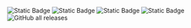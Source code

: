 ![Static Badge](https://img.shields.io/badge/blacklists-56-000000) ![Static Badge](https://img.shields.io/badge/blacklisted-2423278-cc0000) ![Static Badge](https://img.shields.io/badge/whitelisted-2177-00CC00) ![Static Badge](https://img.shields.io/badge/custom_blacklisted-546-000000) ![GitHub all releases](https://img.shields.io/github/downloads/fabriziosalmi/blacklists/total)
